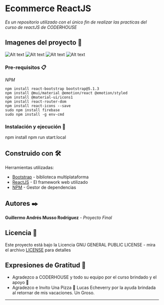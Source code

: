# Ecommerce ReactJS

_Es un repositorio utilizado con el único fin de realizar las practicas del curso de reactJS de CODERHOUSE_

## Imagenes del proyecto 🚀
![Alt text](https://github.com/gmussocoder/ReactJS/blob/Proyecto-Final/Desaf%C3%ADo%201/images_proyecto/Imagen1.png "")
![Alt text](https://github.com/gmussocoder/ReactJS/blob/Proyecto-Final/Desaf%C3%ADo%201/images_proyecto/imagen2.png "")
![Alt text](https://github.com/gmussocoder/ReactJS/blob/Proyecto-Final/Desaf%C3%ADo%201/images_proyecto/imagen3.png "")
![Alt text](https://github.com/gmussocoder/ReactJS/blob/Proyecto-Final/Desaf%C3%ADo%201/images_proyecto/Proyecto%20Gif.jpeg "")

### Pre-requisitos 📋

_NPM_

```
npm install react-bootstrap bootstrap@5.1.3
npm install @mui/material @emotion/react @emotion/styled
npm install @material-ui/icons1
npm install react-router-dom
npm install react-icons --save
sudo npm install firebase
sudo npm install -g env-cmd
```

### Instalación y ejecución 🔧

npm install
npm run start:local

## Construido con 🛠️

Herramientas utilizadas:

* [Bootstrap](https://react-bootstrap.github.io/) - biblioteca multiplataforma
* [ReactJS](https://es.reactjs.org/) - El framework web utilizado
* [NPM](https://www.npmjs.com/) - Gestor de dependencias


## Autores ✒️

**Guillermo Andrés Musso Rodríguez** - *Proyecto Final*

## Licencia 📄

Este proyecto está bajo la Licencia GNU GENERAL PUBLIC LICENSE - mira el archivo [LICENSE](LICENSE) para detalles

## Expresiones de Gratitud 🎁

* Agradezco a CODERHOUSE y todo su equipo por el curso brindado y el apoyo 📢
* Agradezco e Invito Una Pizza 🍺 Lucas Echeverry por la ayuda brindada al retornar de mis vacaciones. Un Groso. 
---

